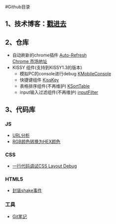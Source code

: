 #Github目录

## 1、技术博客：[戳进去](https://github.com/ccforward/cc/issues?q=is%3Aopen)

## 2、仓库
* 自动刷新的chrome插件 [Auto-Refresh](https://github.com/ccforward/Auto-Refresh)  
  [Chrome 市场地址](https://chrome.google.com/webstore/detail/auto-fresh/kpmibidobilopnejmgmlihijhlmdacmc)
* KISSY 组件(支持到KISSY1.3的版本)
	* 模拟PC的console进行debug [KMobileConsole](https://github.com/ccforward/KMobileConsole)
	* 快捷键组件 [KissKey](https://github.com/ccforward/KissKey)
	* 表格排序组件(不再维护) [KSortTable](https://github.com/ccforward/KSortTable)
	* input输入过滤组件(不再维护) [inputFilter](https://github.com/ccforward/inputFilter)

## 3、代码库
### JS
* [URL分析](https://github.com/ccforward/cc/tree/master/URLParse)
* [RGB颜色转换为HEX颜色](https://github.com/ccforward/cc/tree/master/RGB2HEX)

### CSS
* [一行代码调试CSS Layout Debug](https://github.com/ccforward/cc/issues/3)

### HTML5
* [封装shake事件](https://github.com/ccforward/cc/tree/master/shake)

### 工具
* [Git笔记](https://github.com/ccforward/cc/tree/master/git)



